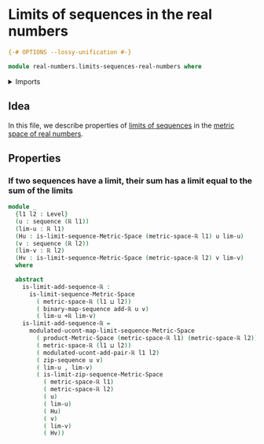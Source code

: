 # Limits of sequences in the real numbers

```agda
{-# OPTIONS --lossy-unification #-}

module real-numbers.limits-sequences-real-numbers where
```

<details><summary>Imports</summary>

```agda
open import foundation.dependent-pair-types
open import foundation.propositional-truncations
open import foundation.universe-levels

open import lists.sequences

open import metric-spaces.cartesian-products-metric-spaces
open import metric-spaces.limits-of-sequences-metric-spaces

open import real-numbers.addition-real-numbers
open import real-numbers.cauchy-sequences-real-numbers
open import real-numbers.dedekind-real-numbers
open import real-numbers.isometry-addition-real-numbers
open import real-numbers.metric-space-of-real-numbers
```

</details>

## Idea

In this file, we describe properties of
[limits of sequences](metric-spaces.limits-of-sequences-metric-spaces.md) in the
[metric space of real numbers](real-numbers.metric-space-of-real-numbers.md).

## Properties

### If two sequences have a limit, their sum has a limit equal to the sum of the limits

```agda
module _
  {l1 l2 : Level}
  (u : sequence (ℝ l1))
  (lim-u : ℝ l1)
  (Hu : is-limit-sequence-Metric-Space (metric-space-ℝ l1) u lim-u)
  (v : sequence (ℝ l2))
  (lim-v : ℝ l2)
  (Hv : is-limit-sequence-Metric-Space (metric-space-ℝ l2) v lim-v)
  where

  abstract
    is-limit-add-sequence-ℝ :
      is-limit-sequence-Metric-Space
        ( metric-space-ℝ (l1 ⊔ l2))
        ( binary-map-sequence add-ℝ u v)
        ( lim-u +ℝ lim-v)
    is-limit-add-sequence-ℝ =
      modulated-ucont-map-limit-sequence-Metric-Space
        ( product-Metric-Space (metric-space-ℝ l1) (metric-space-ℝ l2))
        ( metric-space-ℝ (l1 ⊔ l2))
        ( modulated-ucont-add-pair-ℝ l1 l2)
        ( zip-sequence u v)
        ( lim-u , lim-v)
        ( is-limit-zip-sequence-Metric-Space
          ( metric-space-ℝ l1)
          ( metric-space-ℝ l2)
          ( u)
          ( lim-u)
          ( Hu)
          ( v)
          ( lim-v)
          ( Hv))
```
